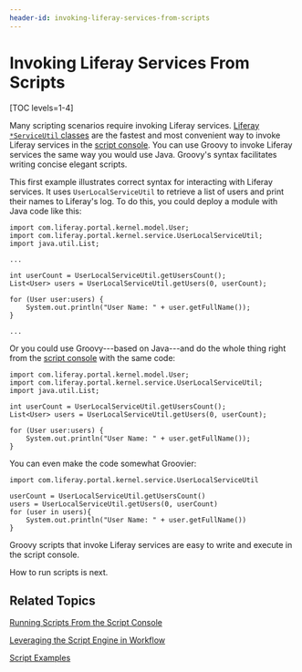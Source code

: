 ```yaml
---
header-id: invoking-liferay-services-from-scripts
---
```


# Invoking Liferay Services From Scripts

[TOC levels=1-4]

Many scripting scenarios require invoking Liferay services.
[Liferay `*ServiceUtil` classes](https://docs.liferay.com/ce/portal/7.1-latest/javadocs/portal-kernel/)
are the fastest and most convenient way to invoke Liferay
services in the
[script console](/docs/7-2/user/-/knowledge_base/u/running-scripts-from-the-script-console).
You can use Groovy to invoke Liferay services the same way you would use Java.
Groovy's syntax facilitates writing concise elegant scripts. 

This first example illustrates correct syntax for interacting with Liferay
services. It uses `UserLocalServiceUtil` to retrieve a list of users and print
their names to Liferay's log. To do this, you could deploy a module with Java
code like this:

    import com.liferay.portal.kernel.model.User;
    import com.liferay.portal.kernel.service.UserLocalServiceUtil;
    import java.util.List;

    ...
                
    int userCount = UserLocalServiceUtil.getUsersCount();
    List<User> users = UserLocalServiceUtil.getUsers(0, userCount);
    
    for (User user:users) {
        System.out.println("User Name: " + user.getFullName());
    }

    ...

Or you could use Groovy---based on Java---and do the whole thing right from the
[script console](/docs/7-2/user/-/knowledge_base/u/running-scripts-from-the-script-console)
with the same code:

    import com.liferay.portal.kernel.model.User;
    import com.liferay.portal.kernel.service.UserLocalServiceUtil;
    import java.util.List;

    int userCount = UserLocalServiceUtil.getUsersCount();
    List<User> users = UserLocalServiceUtil.getUsers(0, userCount);
    
    for (User user:users) {
        System.out.println("User Name: " + user.getFullName());
    } 
 
You can even make the code somewhat Groovier:

    import com.liferay.portal.kernel.service.UserLocalServiceUtil

    userCount = UserLocalServiceUtil.getUsersCount()
    users = UserLocalServiceUtil.getUsers(0, userCount)
    for (user in users){
        System.out.println("User Name: " + user.getFullName())
    }

Groovy scripts that invoke Liferay services are easy to write and execute in the
script console. 

How to run scripts is next. 

## Related Topics

[Running Scripts From the Script Console](/docs/7-2/user/-/knowledge_base/u/running-scripts-from-the-script-console)

[Leveraging the Script Engine in Workflow](/docs/7-2/user/-/knowledge_base/u/leveraging-the-script-engine-in-workflow)

[Script Examples](/docs/7-2/user/-/knowledge_base/u/script-examples)
